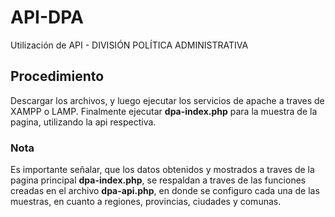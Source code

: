 # API-DPA
Utilización de API - DIVISIÓN POLÍTICA ADMINISTRATIVA

<h2><b>Procedimiento</b></h2>

Descargar los archivos, y luego ejecutar los servicios de apache a traves de XAMPP o LAMP. Finalmente ejecutar <b>dpa-index.php</b> 
para la muestra de la pagina, utilizando la api respectiva.

<h3><b>Nota</b></h3>
Es importante señalar, que los datos obtenidos y mostrados a traves de la pagina principal <b>dpa-index.php</b>, se respaldan a traves de
las funciones creadas en el archivo <b>dpa-api.php</b>, en donde se configuro cada una de las muestras, en cuanto a regiones, provincias,
ciudades y comunas. 


